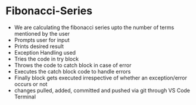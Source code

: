 # Fibonacci-Series
- We are calculating the fibonacci series upto the number of terms mentioned by the user
- Prompts user for input
- Prints desired result
- Exception Handling used
- Tries the code in try block
- Throws the code to catch block in case of error
- Executes the catch block code to handle errors
- Finally block gets executed irrespective of whether an exception/error occurs or not
- changes pulled, added, committed and pushed via git through VS Code Terminal